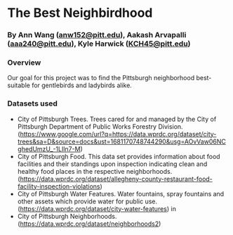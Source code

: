 # The Best Neighbirdhood
### By Ann Wang (anw152@pitt.edu), Aakash Arvapalli (aaa240@pitt.edu), Kyle Harwick (KCH45@pitt.edu)
### Overview 
Our goal for this project was to find the Pittsburgh neighborhood best-suitable for gentlebirds and ladybirds alike. 
### Datasets used
- City of Pittsburgh Trees. Trees cared for and managed by the City of Pittsburgh Department of Public Works Forestry Division. (https://www.google.com/url?q=https://data.wprdc.org/dataset/city-trees&sa=D&source=docs&ust=1681170748744290&usg=AOvVaw06NCghedUmzU_-1LIln7-M)
- City of Pittsburgh Food. This data set provides information about food facilities and their standings upon inspection indicating clean and healthy food places in the respective neighborhoods. (https://data.wprdc.org/dataset/allegheny-county-restaurant-food-facility-inspection-violations)
- City of Pittsburgh Water Features. Water fountains, spray fountains and other assets which provide water for public use. (https://data.wprdc.org/dataset/city-water-features) in 
- City of Pittsburgh Neighborhoods. (https://data.wprdc.org/dataset/neighborhoods2)
